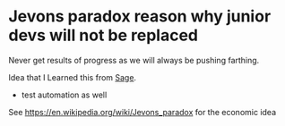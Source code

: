 # Jevons paradox reason why junior devs will not be replaced

Never get results of progress as we will always be pushing farthing.

Idea that I Learned this from [Sage](keg:priv/1163).

- test automation as well

See <https://en.wikipedia.org/wiki/Jevons_paradox> for the economic idea